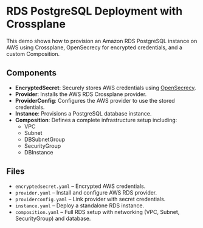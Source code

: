 # RDS PostgreSQL Deployment with Crossplane

This demo shows how to provision an Amazon RDS PostgreSQL instance on AWS using Crossplane, OpenSecrecy for encrypted credentials, and a custom Composition.

## Components

- **EncryptedSecret**: Securely stores AWS credentials using [OpenSecrecy](https://opensecrecy.org/docs/).
- **Provider**: Installs the AWS RDS Crossplane provider.
- **ProviderConfig**: Configures the AWS provider to use the stored credentials.
- **Instance**: Provisions a PostgreSQL database instance.
- **Composition**: Defines a complete infrastructure setup including:
  - VPC
  - Subnet
  - DBSubnetGroup
  - SecurityGroup
  - DBInstance

## Files

- `encryptedsecret.yaml` – Encrypted AWS credentials.
- `provider.yaml` – Install and configure AWS RDS provider.
- `providerconfig.yaml` – Link provider with secret credentials.
- `instance.yaml` – Deploy a standalone RDS instance.
- `composition.yaml` – Full RDS setup with networking (VPC, Subnet, SecurityGroup) and database.

